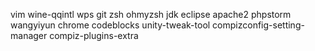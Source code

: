 vim
wine-qqintl
wps
git
zsh ohmyzsh
jdk
eclipse
apache2
phpstorm
wangyiyun
chrome
codeblocks
unity-tweak-tool
compizconfig-setting-manager
compiz-plugins-extra
